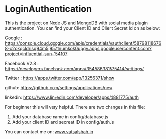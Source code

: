 # LoginAuthentication
This is the project on Node JS and MongoDB with social media plugin authentication. 
You can find your Client ID and Client Secret Id on as below:

Google : 
https://console.cloud.google.com/apis/credentials/oauthclient/587981186768-c2okqcldrisg94m5j9521numkok0upgv.apps.googleusercontent.com?project=influential-sun-154107

Facebook V2.8 :
https://developers.facebook.com/apps/354586381575414/settings/

Twitter :
https://apps.twitter.com/app/13256371/show

github:
https://github.com/settings/applications/new

linkedin:
https://www.linkedin.com/developer/apps/4881775/auth

For beginner this will very helpful. There are two changes in this file:
1. Add your database name in config/database.js
2. Add your client ID and secreat ID in config/auth.js

You can contact me on: www.vatsalshah.in

